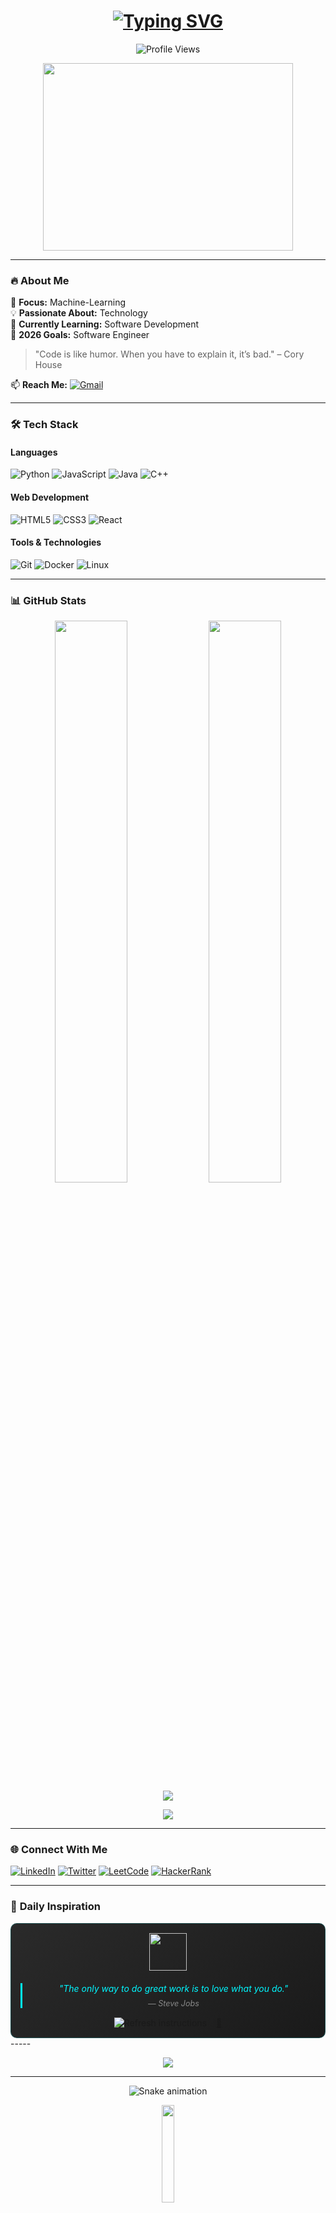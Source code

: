 <h1 align="center">
  <a href="https://git.io/typing-svg">
    <img src="https://readme-typing-svg.demolab.com?font=Righteous&size=35&duration=4000&pause=1000&color=00F7FF&center=true&vCenter=true&width=800&height=80&lines=Hi+there+%F0%9F%91%8B%2C+I'm+Sajeesh K;Welcome+to+my+GitHub+Profile!;A+Passionate+Developer+%26+Tech+Enthusiast;Always+Learning+%26+Building+Cool+Stuff" alt="Typing SVG" />
  </a>
</h1>

<p align="center">
  <img src="https://komarev.com/ghpvc/?username=sajee-sajee&label=Profile%20Views&color=0e75b6&style=flat" alt="Profile Views" /> 
 
</p>

<div align="center">
  <img src="https://media0.giphy.com/media/bGgsc5mWoryfgKBx1u/200w.gif?cid=6c09b952iko3i7k968a1e80xbx25oqeyz05vt8p097w3r7dj&ep=v1_gifs_search&rid=200w.gif&ct=g" width="400" height="300"/>
</div>

---

### 🔥 **About Me**

🎯 **Focus:** Machine-Learning  
💡 **Passionate About:** Technology  
🌱 **Currently Learning:** Software Development  
🚀 **2026 Goals:** Software Engineer 
> "Code is like humor. When you have to explain it, it’s bad." – Cory House  

📫 **Reach Me:** [![Gmail](https://img.shields.io/badge/Gmail-D14836?style=for-the-badge&logo=gmail&logoColor=white)](mailto:your-sajeeshsarang087@gmail.com)

---

### 🛠 **Tech Stack**

#### **Languages**
![Python](https://img.shields.io/badge/Python-3776AB?style=for-the-badge&logo=python&logoColor=white)
![JavaScript](https://img.shields.io/badge/JavaScript-F7DF1E?style=for-the-badge&logo=javascript&logoColor=black)
![Java](https://img.shields.io/badge/Java-ED8B00?style=for-the-badge&logo=java&logoColor=white)
![C++](https://img.shields.io/badge/C++-00599C?style=for-the-badge&logo=c%2B%2B&logoColor=white)

#### **Web Development**
![HTML5](https://img.shields.io/badge/HTML5-E34F26?style=for-the-badge&logo=html5&logoColor=white)
![CSS3](https://img.shields.io/badge/CSS3-1572B6?style=for-the-badge&logo=css3&logoColor=white)
![React](https://img.shields.io/badge/React-20232A?style=for-the-badge&logo=react&logoColor=61DAFB)

#### **Tools & Technologies**
![Git](https://img.shields.io/badge/Git-F05032?style=for-the-badge&logo=git&logoColor=white)
![Docker](https://img.shields.io/badge/Docker-2496ED?style=for-the-badge&logo=docker&logoColor=white)
![Linux](https://img.shields.io/badge/Linux-FCC624?style=for-the-badge&logo=linux&logoColor=black)

---

### 📊 **GitHub Stats**

<div align="center">
  <img width="48%" src="https://github-readme-stats.vercel.app/api?username=sajee-sajee&show_icons=true&theme=aura&hide_border=true" />
  <img width="48%" src="https://github-readme-streak-stats.herokuapp.com/?user=sajee-sajee&theme=aura&hide_border=true" />
</div>

<div align="center">
  <img src="https://github-readme-activity-graph.vercel.app/graph?username=sajee-sajee&theme=github-dark&hide_border=true&area=true" />
</div>
<p align="center">
  <img src="https://leetcard.jacoblin.cool/iamsajeee?theme=dark&font=Karma&ext=activity" />
</p>

---

### 🌐 **Connect With Me**

[![LinkedIn](https://img.shields.io/badge/LinkedIn-0077B5?style=for-the-badge&logo=linkedin&logoColor=white)](https://www.linkedin.com/in/sajeeshk1/)
[![Twitter](https://img.shields.io/badge/Twitter-1DA1F2?style=for-the-badge&logo=twitter&logoColor=white)](https://x.com/amsajeee)
[![LeetCode](https://img.shields.io/badge/-LeetCode-FFA116?style=for-the-badge&logo=LeetCode&logoColor=black)](https://leetcode.com/u/iamsajeee/)
[![HackerRank](https://img.shields.io/badge/-HackerRank-00EA64?style=for-the-badge&logo=hackerrank&logoColor=white)](https://www.hackerrank.com/profile/sajeeshsarang087)




---

### 💫 **Daily Inspiration**

<div align="center" style="border-radius:10px; padding:15px; background: linear-gradient(145deg, #2a2a2a, #1a1a1a); border: 1px solid #00F7FF33; position: relative;">
  
  <img src="https://media.giphy.com/media/3o7abKhOpu0NwenH3O/giphy.gif" width="60" style="margin-bottom:10px;">
  
  <blockquote style="font-style: italic; color: #00F7FF; border-left: 3px solid #00F7FF; padding-left: 15px; margin: 10px 0;">
    <span id="quote-text">"The only way to do great work is to love what you do."</span>
    <br>
    <span style="color: #888; font-size: 0.9em; display: block; margin-top: 8px;">― Steve Jobs</span>
  </blockquote>

  <div style="display: flex; justify-content: center; gap: 15px; margin-top: 15px;">
    <img src="https://readme-typing-svg.demolab.com?font=Roboto&size=14&duration=2000&pause=1000&color=00F7FF&center=true&vCenter=true&width=180&height=20&lines=Refresh+for+new+quote;Click+%F0%9F%94%83+to+update" alt="Refresh instructions">
    <div style="animation: float 3s ease-in-out infinite;">
      <a href="#" onclick="location.reload()">🔄</a>
    </div>
  </div>

</div>
-----
<p align="center">
  <a href="https://www.buymeacoffee.com/sajeeshk">
    <img src="https://img.shields.io/badge/Buy%20Me%20A%20Coffee-%23FFDD00.svg?style=for-the-badge&logo=buymeacoffee&logoColor=black" />
  </a>
</p>

---

<div align="center">
  <img src="https://i.gifer.com/origin/5f/5fdd67c4d50ed3d8337229170131f0ea_w200.gif" alt="Snake animation" />
</div>

<p align="center"> 
  <img src="https://media.giphy.com/media/jpVnC65DmYeyRL4LHS/giphy.gif" width="20%">
</p>
